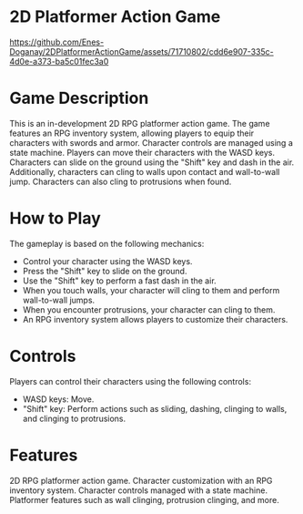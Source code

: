 # 2D Platformer Action Game


https://github.com/Enes-Doganay/2DPlatformerActionGame/assets/71710802/cdd6e907-335c-4d0e-a373-ba5c01fec3a0


# Game Description
This is an in-development 2D RPG platformer action game. The game features an RPG inventory system, allowing players to equip their characters with swords and armor. Character controls are managed using a state machine. Players can move their characters with the WASD keys. Characters can slide on the ground using the "Shift" key and dash in the air. Additionally, characters can cling to walls upon contact and wall-to-wall jump. Characters can also cling to protrusions when found.

# How to Play
The gameplay is based on the following mechanics:

- Control your character using the WASD keys.  
- Press the "Shift" key to slide on the ground.  
- Use the "Shift" key to perform a fast dash in the air.  
- When you touch walls, your character will cling to them and perform wall-to-wall jumps.  
- When you encounter protrusions, your character can cling to them.  
- An RPG inventory system allows players to customize their characters.

# Controls
Players can control their characters using the following controls:

- WASD keys: Move.  
- "Shift" key: Perform actions such as sliding, dashing, clinging to walls, and clinging to protrusions.

# Features
2D RPG platformer action game.
Character customization with an RPG inventory system.
Character controls managed with a state machine.
Platformer features such as wall clinging, protrusion clinging, and more.
